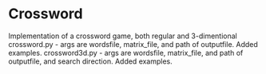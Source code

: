 # Crossword
Implementation of a crossword game, both regular and 3-dimentional
crossword.py - args are wordsfile, matrix_file, and path of outputfile. Added examples.
crossword3d.py - args are wordsfile, matrix_file, and path of outputfile, and search direction. Added examples.
